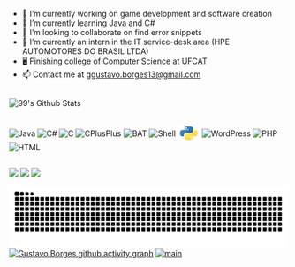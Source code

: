 - 🔭 I’m currently working on game development and software creation
- 🌱 I’m currently learning Java and C#
- 👯 I’m looking to collaborate on find error snippets
- 👾 I’m currently an intern in the IT service-desk area (HPE AUTOMOTORES DO BRASIL LTDA)
- 🖥️ Finishing college of Computer Science at UFCAT
- 📫 Contact me at ggustavo.borges13@gmail.com

##

![99's Github Stats](https://github-readme-stats.vercel.app/api?username=GustavoBorges13&bg_color=30,e96443,904e95&title_color=fff&text_color=fff)

<div style="display: inline_block"><br>
  <img align="center" alt="Java" height="30" widht="40" src="https://cdn.jsdelivr.net/gh/devicons/devicon/icons/java/java-original.svg">
  <img align="center" alt="C#" height="35" width="35" src="https://img.icons8.com/?size=256&id=55251&format=png" />
  <img align="center" alt="C" height="30" width="40" src="https://cdn.jsdelivr.net/gh/devicons/devicon/icons/c/c-original.svg" />
  <img align="center" alt="CPlusPlus" height="35" width="35" src="https://img.icons8.com/?size=256&id=2T6TKY6whzgV&format=png" />
  <img align="center" alt="BAT" height="30" widht="40" src="https://img.icons8.com/?size=256&id=l8BrXq94xzJ9&format=png">
  <img align='center' alt="Shell" height="30" widht="40" src="https://img.icons8.com/?size=256&id=19292&format=png">
  <img align="center" alt="Python" height="30" width="40" src="https://raw.githubusercontent.com/devicons/devicon/master/icons/python/python-original.svg">
  <img align="center" alt="WordPress" height="30" widht="40" src="https://img.icons8.com/?size=256&id=13664&format=png">
  <img align="center" alt="PHP" height="30" widht="40" src="https://img.icons8.com/?size=256&id=UGYn5TapNioV&format=png">
  <img align='center' alt="HTML" height="30" widht="40" src="https://cdn.jsdelivr.net/gh/devicons/devicon/icons/html5/html5-original-wordmark.svg">


  <!--<img align='center' alt="CSS" height="30" widht="40" src="https://cdn.jsdelivr.net/gh/devicons/devicon/icons/css3/css3-original-wordmark.svg">
  <img align='center' alt="JS" height="30" width="40" src="https://cdn.jsdelivr.net/gh/devicons/devicon/icons/nodejs/nodejs-original.svg" />-->
</div>

##

<div> 
  <a href="https://instagram.com/gustavobpsilva" target="_blank"><img src="https://img.shields.io/badge/-Instagram-%23E4405F?style=for-the-badge&logo=instagram&logoColor=white" target="_blank"></a>
  <a href = "mailto:ggustavo.borges13@gmail.com"><img src="https://img.shields.io/badge/-Gmail-%23333?style=for-the-badge&logo=gmail&logoColor=white" target="_blank"></a>
  <a href="https://www.linkedin.com/in/gustavo-borgez" target="_blank"><img src="https://img.shields.io/badge/-LinkedIn-%230077B5?style=for-the-badge&logo=linkedin&logoColor=white" target="_blank"></a> 
  
 ![Snake animation](https://github.com/GustavoBorges13/GustavoBorges13/blob/output/github-contribution-grid-snake.svg)
  [![Gustavo Borges github activity graph](https://github-readme-activity-graph.vercel.app/graph?username=GustavoBorges13&theme=rogue)](https://github.com/ashutosh00710/github-readme-activity-graph)
  [![main](https://github.com/GustavoBorges13/GustavoBorges13/actions/workflows/main.yml/badge.svg?event=schedule)](https://github.com/GustavoBorges13/GustavoBorges13/actions/workflows/main.yml)
</div>
